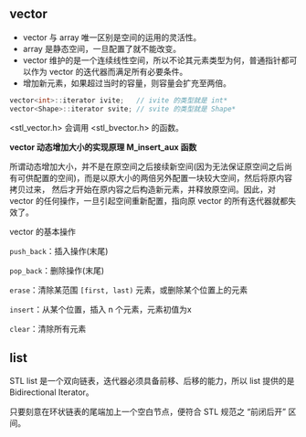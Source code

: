 ## vector

* vector 与 array 唯一区别是空间的运用的灵活性。
* array 是静态空间，一旦配置了就不能改变。
* vector 维护的是一个连续线性空间，所以不论其元素类型为何，普通指针都可以作为 vector 的迭代器而满足所有必要条件。
* 增加新元素，如果超过当时的容量，则容量会扩充至两倍。

```cpp
vector<int>::iterator ivite;   // ivite 的类型就是 int*
vector<Shape>::iterator svite; // svite 的类型就是 Shape*
```

<stl_vector.h> 会调用 <stl_bvector.h> 的函数。

**vector 动态增加大小的实现原理 M_insert_aux 函数**

所谓动态增加大小，并不是在原空间之后接续新空间(因为无法保证原空间之后尚有可供配置的空间)，而是以原大小的两倍另外配置一块较大空间，然后将原内容拷贝过来，
然后才开始在原内容之后构造新元素，并释放原空间。因此，对 vector 的任何操作，一旦引起空间重新配置，指向原 vector 的所有迭代器就都失效了。

vector 的基本操作

`push_back`：插入操作(末尾)

`pop_back`：删除操作(末尾)

`erase`：清除某范围 `[first, last)` 元素，或删除某个位置上的元素

`insert`：从某个位置，插入 n 个元素，元素初值为x

`clear`：清除所有元素

## list

STL list 是一个双向链表，迭代器必须具备前移、后移的能力，所以 list 提供的是 Bidirectional Iterator。

只要刻意在环状链表的尾端加上一个空白节点，便符合 STL 规范之 “前闭后开” 区间。

